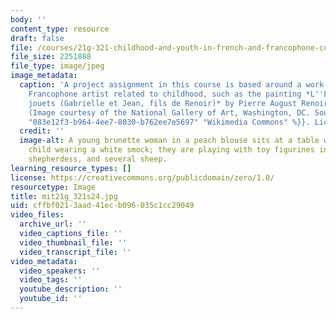 ```yaml
---
body: ''
content_type: resource
draft: false
file: /courses/21g-321-childhood-and-youth-in-french-and-francophone-cultures-spring-2024/mit21g_321s24.jpg
file_size: 2251888
file_type: image/jpeg
image_metadata:
  caption: 'A project assignment in this course is based around a work of art by a
    Francophone artist related to childhood, such as the painting *L''Enfant et les
    jouets (Gabrielle et Jean, fils de Renoir)* by Pierre August Renoir shown here.
    (Image courtesy of the National Gallery of Art, Washington, DC. Source: {{% resource_link
    "083e12f3-b964-4ee7-8030-b762ee7e5697" "Wikimedia Commons" %}}. License: CC0 1.0.)'
  credit: ''
  image-alt: A young brunette woman in a peach blouse sits at a table with a golden-haired
    child wearing a white smock; they are playing with toy figurines including a rooster,
    shepherdess, and several sheep.
learning_resource_types: []
license: https://creativecommons.org/publicdomain/zero/1.0/
resourcetype: Image
title: mit21g_321s24.jpg
uid: cffbf021-3aad-41ec-b096-035c1cc29049
video_files:
  archive_url: ''
  video_captions_file: ''
  video_thumbnail_file: ''
  video_transcript_file: ''
video_metadata:
  video_speakers: ''
  video_tags: ''
  youtube_description: ''
  youtube_id: ''
---
```

